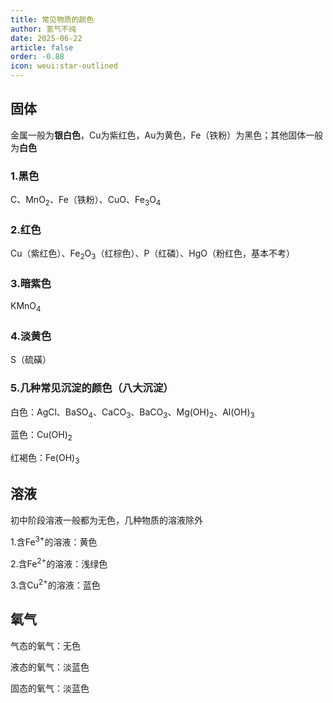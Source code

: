 ```yaml
---
title: 常见物质的颜色
author: 氢气不纯
date: 2025-06-22
article: false
order: -0.88
icon: weui:star-outlined
---
```


## 固体

金属一般为**银白色**，Cu为紫红色，Au为黄色，Fe（铁粉）为黑色；其他固体一般为**白色**

### 1.黑色

C、MnO<sub>2</sub>、Fe（铁粉）、CuO、Fe<sub>3</sub>O<sub>4</sub>

### 2.红色

Cu（紫红色）、Fe<sub>2</sub>O<sub>3</sub>（红棕色）、P（红磷）、HgO（粉红色，基本不考）

### 3.暗紫色

KMnO<sub>4</sub>

### 4.淡黄色

S（硫磺）

### 5.几种常见沉淀的颜色（八大沉淀）

白色：AgCl、BaSO<sub>4</sub>、CaCO<sub>3</sub>、BaCO<sub>3</sub>、Mg(OH)<sub>2</sub>、Al(OH)<sub>3</sub>

蓝色：Cu(OH)<sub>2</sub>

红褐色：Fe(OH)<sub>3</sub>

## 溶液

初中阶段溶液一般都为无色，几种物质的溶液除外

1.含Fe<sup>3+</sup>的溶液：黄色

2.含Fe<sup>2+</sup>的溶液：浅绿色

3.含Cu<sup>2+</sup>的溶液：蓝色

## 氧气

气态的氧气：无色

液态的氧气：淡蓝色

固态的氧气：淡蓝色